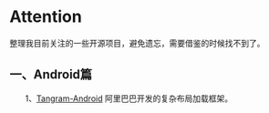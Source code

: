 # Attention
整理我目前关注的一些开源项目，避免遗忘，需要借鉴的时候找不到了。
## 一、Android篇
&#160; &#160; &#160; &#160;1、<a href="https://github.com/alibaba/Tangram-Android" target="_black">Tangram-Android</a>  阿里巴巴开发的复杂布局加载框架。<br/>
